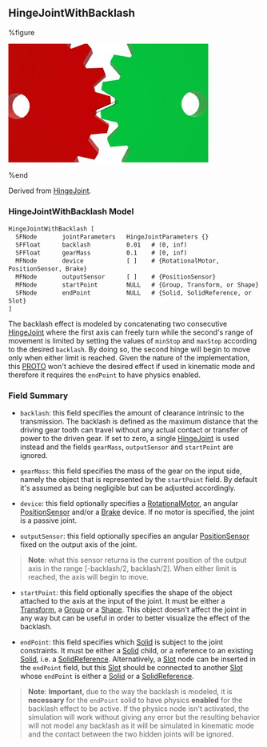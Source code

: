 ## HingeJointWithBacklash

%figure

![HingeJointWithBacklash](images/joints/HingeJointWithBacklash/HingeJointWithBacklash.thumbnail.jpg)

%end

Derived from [HingeJoint](../reference/hingejoint.md).

### HingeJointWithBacklash Model

```
HingeJointWithBacklash [
  SFNode       jointParameters   HingeJointParameters {}
  SFFloat      backlash          0.01   # (0, inf)
  SFFloat      gearMass          0.1    # [0, inf)
  MFNode       device            [ ]    # {RotationalMotor, PositionSensor, Brake}
  MFNode       outputSensor      [ ]    # {PositionSensor}
  MFNode       startPoint        NULL   # {Group, Transform, or Shape}
  SFNode       endPoint          NULL   # {Solid, SolidReference, or Slot}
]
```

The backlash effect is modeled by concatenating two consecutive [HingeJoint](../reference/hingejoint.md) where the first axis can freely turn while the second's range of movement is limited by setting the values of `minStop` and `maxStop` according to the desired `backlash`.
By doing so, the second hinge will begin to move only when either limit is reached.
Given the nature of the implementation, this [PROTO](../reference/proto.md) won't achieve the desired effect if used in kinematic mode and therefore it requires the `endPoint` to have physics enabled.

### Field Summary

- `backlash`: this field specifies the amount of clearance intrinsic to the transmission. The backlash is defined as the maximum distance that the driving gear tooth can travel without any actual contact or transfer of power to the driven gear.
If set to zero, a single [HingeJoint](../reference/hingejoint.md) is used instead and the fields `gearMass`, `outputSensor` and `startPoint` are ignored.

- `gearMass`: this field specifies the mass of the gear on the input side, namely the object that is represented by the `startPoint` field. By default it's assumed as being negligible but can be adjusted accordingly.

- `device`: this field optionally specifies a [RotationalMotor](../reference/rotationalmotor.md), an angular [PositionSensor](../reference/positionsensor.md) and/or a [Brake](../reference/brake.md) device.
If no motor is specified, the joint is a passive joint.

- `outputSensor`: this field optionally specifies an angular [PositionSensor](../reference/positionsensor.md) fixed on the output axis of the joint.

> **Note**: what this sensor returns is the current position of the output axis in the range [-backlash/2, backlash/2]. When either limit is reached, the axis will begin to move.

- `startPoint`: this field optionally specifies the shape of the object attached to the axis at the input of the joint. It must be either a [Transform](../reference/transform.md), a [Group](../reference/group.md) or a [Shape](../reference/shape.md).
This object doesn't affect the joint in any way but can be useful in order to better visualize the effect of the backlash.

- `endPoint`: this field specifies which [Solid](../reference/solid.md) is subject to the joint constraints. It must be either a [Solid](../reference/solid.md) child, or a reference to an existing [Solid](../reference/solid.md), i.e. a [SolidReference](../reference/solidreference.md).
Alternatively, a [Slot](../reference/slot.md) node can be inserted in the `endPoint` field, but this [Slot](../reference/slot.md) should be connected to another [Slot](../reference/slot.md) whose `endPoint` is either a [Solid](../reference/solid.md) or a [SolidReference](../reference/solidreference.md).

> **Note**: **Important**, due to the way the backlash is modeled, it is **necessary** for the `endPoint` solid to have physics **enabled** for the backlash effect to be active.
If the physics node isn't activated, the simulation will work without giving any error but the resulting behavior will not model any backlash as it will be simulated in kinematic mode and the contact between the two hidden joints will be ignored.
